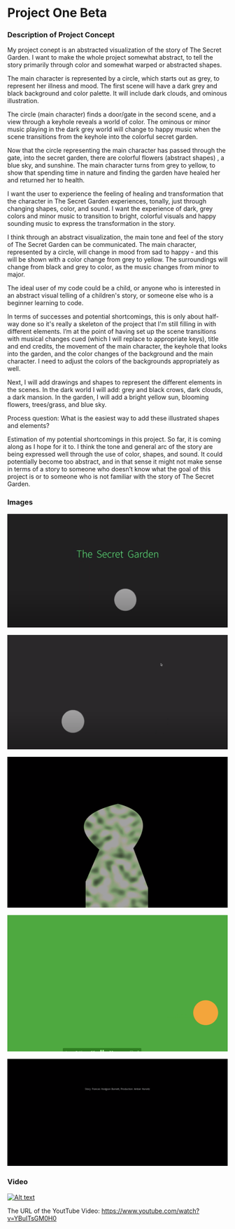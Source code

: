 # Project One Beta

### Description of Project Concept

My project conept is an abstracted visualization of the story of The Secret Garden. I want to make the whole project somewhat abstract, to tell the story primarily through color and somewhat warped or abstracted shapes.

The main character is represented by a circle, which starts out as grey, to represent her illness and mood.  The first scene will have a dark grey and black background and color palette. It will include dark clouds, and ominous illustration.

The circle (main character) finds a door/gate in the second scene, and a view through a keyhole reveals a world of color. The ominous or minor music playing in the dark grey world will change to happy music when the scene transitions from the keyhole into  the colorful secret garden. 

Now that the circle representing the main character has passed through the gate, into the secret garden, there are colorful flowers (abstract shapes) , a blue sky, and sunshine. The main character turns from grey to yellow, to show that spending time in nature and finding the garden have healed her and returned her to health.

I want the user to experience the feeling of healing and transformation that the character in The Secret Garden experiences, tonally, just through changing shapes, color, and sound.  I want the experience of dark, grey colors and minor music to transition to bright, colorful visuals and happy sounding music to express the transformation in the story.

I think through an abstract visualization, the main tone and feel of the story of The Secret Garden can be communicated. The main character, represented by a circle, will change in mood from sad to happy - and this will be shown with a color change from grey to yellow. The surroundings will change from black and grey to color, as the music changes from minor to major.

The ideal user of my code could be a child, or anyone who is interested in an abstract visual telling of a children's story, or someone else who is a beginner learning to code.

In terms of successes and potential shortcomings, this is only about half-way done so it's really a skeleton of the project that I'm still filling in with different elements. I’m at the point of having set up the scene transitions with musical changes cued (which I will replace to appropriate keys), title and end credits, the movement of the main character, the keyhole that looks into the garden, and the color changes of the background and the main character. I need to adjust the colors of the backgrounds appropriately as well. 

Next, I will add drawings and shapes to represent the different elements in the scenes. In the dark world I will add: grey and black crows, dark clouds, a dark mansion. In the garden, I will add a bright yellow sun, blooming flowers,  trees/grass, and blue sky. 

Process question: What is the easiest way to add these illustrated shapes and elements?  

Estimation of my potential shortcomings in this project. So far, it is coming along as I hope for it to. I think the tone and general arc of the story are being expressed well through the use of color, shapes, and sound. It could potentially become too abstract, and in that sense it might not make sense in terms of a story to someone who doesn’t know what the goal of this project is or to someone who is not familiar with the story of The Secret Garden. 


### Images 

![img](Images/pic0.PNG)

![img](Images/pic1.PNG)

![img](Images/pic2.PNG)

![img](Images/pic3.PNG)

![img](Images/pic4.PNG)


### Video

[![Alt text](https://img.youtube.com/vi/YBuITsGM0H0/0.jpg)](https://www.youtube.com/watch?v=YBuITsGM0H0)

The URL of the YoutTube Video: https://www.youtube.com/watch?v=YBuITsGM0H0



 

 
